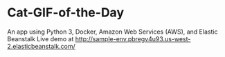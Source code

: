 # Cat-GIF-of-the-Day
An app using Python 3, Docker, Amazon Web Services (AWS), and Elastic Beanstalk 
Live demo at http://sample-env.pbregv4u93.us-west-2.elasticbeanstalk.com/
